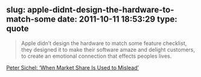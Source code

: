 slug: apple-didnt-design-the-hardware-to-match-some
date: 2011-10-11 18:53:29
type: quote
---

> Apple didn’t design the hardware to match some feature checklist, they designed it to make their software amaze and delight customers, to create an emotional connection that effects peoples lives.

[Peter Sichel: ‘When Market Share Is Used to Mislead’](http://sustworks.blogspot.com/2011/10/when-market-share-is-used-to-mislead.html)
